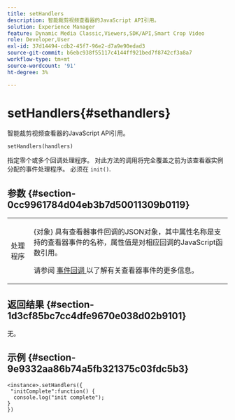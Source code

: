 ```yaml
---
title: setHandlers
description: 智能裁剪视频查看器的JavaScript API引用。
solution: Experience Manager
feature: Dynamic Media Classic,Viewers,SDK/API,Smart Crop Video
role: Developer,User
exl-id: 37d14494-cdb2-45f7-96e2-d7a9e90edad3
source-git-commit: b6ebc938f55117c4144ff921bed7f8742cf3a8a7
workflow-type: tm+mt
source-wordcount: '91'
ht-degree: 3%

---
```


# setHandlers{#sethandlers}

智能裁剪视频查看器的JavaScript API引用。

`setHandlers(handlers)`

指定零个或多个回调处理程序。 对此方法的调用将完全覆盖之前为该查看器实例分配的事件处理程序。 必须在 `init()`.

## 参数 {#section-0cc9961784d04eb3b7d50011309b0119}

<table id="table_896DFF34A68A403DB93A6D597461A573"> 
 <tbody> 
  <tr> 
   <td colname="col1"> <p> <span class="codeph"> <span class="varname"> 处理程序 </span> </span> </p> </td> 
   <td colname="col2"> <p> <span class="codeph"> {对象} </span> 具有查看器事件回调的JSON对象，其中属性名称是支持的查看器事件的名称，属性值是对相应回调的JavaScript函数引用。 </p> <p>请参阅 <a href="../../../c-html5-aem-asset-viewers/c-html5-aem-smartcropvideo/c-html5-aem-smartcropvideo-viewer-event-callbacks.md#concept-ebe5a4c1853d4912a919d86df35c1f6d" format="dita" scope="local"> 事件回调 </a> 以了解有关查看器事件的更多信息。 </p> </td> 
  </tr> 
 </tbody> 
</table>

## 返回结果 {#section-1d3cf85bc7cc4dfe9670e038d02b9101}

无。

## 示例 {#section-9e9332aa86b74a5fb321375c03fdc5b3}

```
<instance>.setHandlers({ 
 "initComplete":function() { 
  console.log("init complete"); 
} 
})
```
